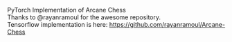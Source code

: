 PyTorch Implementation of Arcane Chess   
Thanks to @rayanramoul for the awesome repository.   
Tensorflow implementation is here: https://github.com/rayanramoul/Arcane-Chess